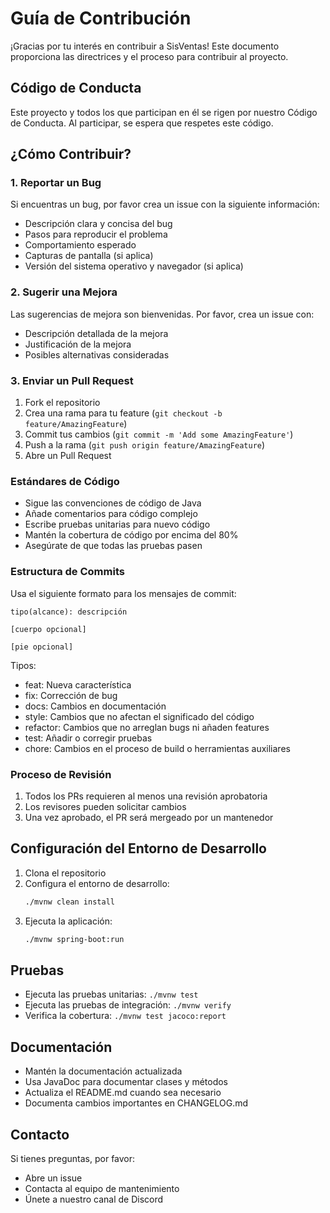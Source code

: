 # Guía de Contribución

¡Gracias por tu interés en contribuir a SisVentas! Este documento proporciona las directrices y el proceso para contribuir al proyecto.

## Código de Conducta

Este proyecto y todos los que participan en él se rigen por nuestro Código de Conducta. Al participar, se espera que respetes este código.

## ¿Cómo Contribuir?

### 1. Reportar un Bug

Si encuentras un bug, por favor crea un issue con la siguiente información:
- Descripción clara y concisa del bug
- Pasos para reproducir el problema
- Comportamiento esperado
- Capturas de pantalla (si aplica)
- Versión del sistema operativo y navegador (si aplica)

### 2. Sugerir una Mejora

Las sugerencias de mejora son bienvenidas. Por favor, crea un issue con:
- Descripción detallada de la mejora
- Justificación de la mejora
- Posibles alternativas consideradas

### 3. Enviar un Pull Request

1. Fork el repositorio
2. Crea una rama para tu feature (`git checkout -b feature/AmazingFeature`)
3. Commit tus cambios (`git commit -m 'Add some AmazingFeature'`)
4. Push a la rama (`git push origin feature/AmazingFeature`)
5. Abre un Pull Request

### Estándares de Código

- Sigue las convenciones de código de Java
- Añade comentarios para código complejo
- Escribe pruebas unitarias para nuevo código
- Mantén la cobertura de código por encima del 80%
- Asegúrate de que todas las pruebas pasen

### Estructura de Commits

Usa el siguiente formato para los mensajes de commit:
```
tipo(alcance): descripción

[cuerpo opcional]

[pie opcional]
```

Tipos:
- feat: Nueva característica
- fix: Corrección de bug
- docs: Cambios en documentación
- style: Cambios que no afectan el significado del código
- refactor: Cambios que no arreglan bugs ni añaden features
- test: Añadir o corregir pruebas
- chore: Cambios en el proceso de build o herramientas auxiliares

### Proceso de Revisión

1. Todos los PRs requieren al menos una revisión aprobatoria
2. Los revisores pueden solicitar cambios
3. Una vez aprobado, el PR será mergeado por un mantenedor

## Configuración del Entorno de Desarrollo

1. Clona el repositorio
2. Configura el entorno de desarrollo:
   ```bash
   ./mvnw clean install
   ```
3. Ejecuta la aplicación:
   ```bash
   ./mvnw spring-boot:run
   ```

## Pruebas

- Ejecuta las pruebas unitarias: `./mvnw test`
- Ejecuta las pruebas de integración: `./mvnw verify`
- Verifica la cobertura: `./mvnw test jacoco:report`

## Documentación

- Mantén la documentación actualizada
- Usa JavaDoc para documentar clases y métodos
- Actualiza el README.md cuando sea necesario
- Documenta cambios importantes en CHANGELOG.md

## Contacto

Si tienes preguntas, por favor:
- Abre un issue
- Contacta al equipo de mantenimiento
- Únete a nuestro canal de Discord 